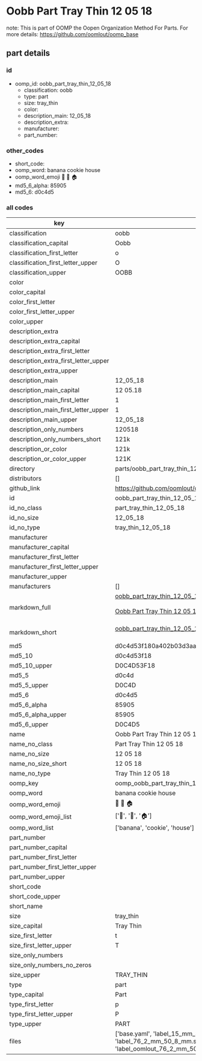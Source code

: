 # Oobb Part Tray Thin 12 05 18  

note: This is part of OOMP the Oopen Organization Method For Parts. For more details: https://github.com/oomlout/oomp_base

##  part details





### id
* oomp_id: oobb_part_tray_thin_12_05_18
  * classification: oobb
  * type: part
  * size: tray_thin
  * color: 
  * description_main: 12_05_18
  * description_extra: 
  * manufacturer: 
  * part_number: 

### other_codes
* short_code: 
* oomp_word: banana cookie house
* oomp_word_emoji :banana: :cookie: :house:
* md5_6_alpha: 85905
* md5_6: d0c4d5

### all codes 
| key | value |  
| --- | --- |  
| classification | oobb |  
| classification_capital | Oobb |  
| classification_first_letter | o |  
| classification_first_letter_upper | O |  
| classification_upper | OOBB |  
| color |  |  
| color_capital |  |  
| color_first_letter |  |  
| color_first_letter_upper |  |  
| color_upper |  |  
| description_extra |  |  
| description_extra_capital |  |  
| description_extra_first_letter |  |  
| description_extra_first_letter_upper |  |  
| description_extra_upper |  |  
| description_main | 12_05_18 |  
| description_main_capital | 12 05.18 |  
| description_main_first_letter | 1 |  
| description_main_first_letter_upper | 1 |  
| description_main_upper | 12_05_18 |  
| description_only_numbers | 120518 |  
| description_only_numbers_short | 121k |  
| description_or_color | 121k |  
| description_or_color_upper | 121K |  
| directory | parts/oobb_part_tray_thin_12_05_18 |  
| distributors | [] |  
| github_link | https://github.com/oomlout/oomlout_oomp_part_src/tree/main/parts/oobb_part_tray_thin_12_05_18/working |  
| id | oobb_part_tray_thin_12_05_18 |  
| id_no_class | part_tray_thin_12_05_18 |  
| id_no_size | 12_05_18 |  
| id_no_type | tray_thin_12_05_18 |  
| manufacturer |  |  
| manufacturer_capital |  |  
| manufacturer_first_letter |  |  
| manufacturer_first_letter_upper |  |  
| manufacturer_upper |  |  
| manufacturers | [] |  
| markdown_full | [oobb_part_tray_thin_12_05_18](https://github.com/oomlout/oomlout_oomp_part_src/tree/main/parts/oobb_part_tray_thin_12_05_18/working)<br>[](https://github.com/oomlout/oomlout_oomp_part_src/tree/main/parts/oobb_part_tray_thin_12_05_18/working)<br>[Oobb Part Tray Thin 12 05 18](https://github.com/oomlout/oomlout_oomp_part_src/tree/main/parts/oobb_part_tray_thin_12_05_18/working)<br><br> |  
| markdown_short | [oobb_part_tray_thin_12_05_18](https://github.com/oomlout/oomlout_oomp_part_src/tree/main/parts/oobb_part_tray_thin_12_05_18/working)<br><br> |  
| md5 | d0c4d53f180a402b03d3aa5e70965b7c |  
| md5_10 | d0c4d53f18 |  
| md5_10_upper | D0C4D53F18 |  
| md5_5 | d0c4d |  
| md5_5_upper | D0C4D |  
| md5_6 | d0c4d5 |  
| md5_6_alpha | 85905 |  
| md5_6_alpha_upper | 85905 |  
| md5_6_upper | D0C4D5 |  
| name | Oobb Part Tray Thin 12 05 18 |  
| name_no_class | Part Tray Thin 12 05 18 |  
| name_no_size | 12 05 18 |  
| name_no_size_short | 12 05 18 |  
| name_no_type | Tray Thin 12 05 18 |  
| oomp_key | oomp_oobb_part_tray_thin_12_05_18 |  
| oomp_word | banana cookie house |  
| oomp_word_emoji | :banana: :cookie: :house: |  
| oomp_word_emoji_list | [':banana:', ':cookie:', ':house:'] |  
| oomp_word_list | ['banana', 'cookie', 'house'] |  
| part_number |  |  
| part_number_capital |  |  
| part_number_first_letter |  |  
| part_number_first_letter_upper |  |  
| part_number_upper |  |  
| short_code |  |  
| short_code_upper |  |  
| short_name |  |  
| size | tray_thin |  
| size_capital | Tray Thin |  
| size_first_letter | t |  
| size_first_letter_upper | T |  
| size_only_numbers |  |  
| size_only_numbers_no_zeros |  |  
| size_upper | TRAY_THIN |  
| type | part |  
| type_capital | Part |  
| type_first_letter | p |  
| type_first_letter_upper | P |  
| type_upper | PART |  
| files | ['base.yaml', 'label_15_mm_30_mm.pdf', 'label_15_mm_30_mm.svg', 'label_76_2_mm_50_8_mm.pdf', 'label_76_2_mm_50_8_mm.svg', 'label_oomlout_76_2_mm_50_8_mm.pdf', 'label_oomlout_76_2_mm_50_8_mm.svg', 'readme.md', 'working.json', 'working.yaml'] |  
